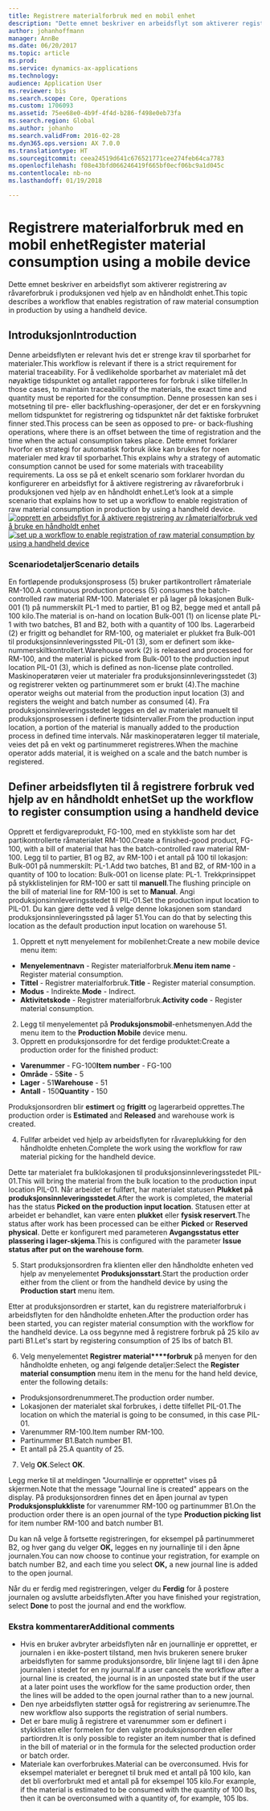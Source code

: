 ```yaml
---
title: Registrere materialforbruk med en mobil enhet
description: "Dette emnet beskriver en arbeidsflyt som aktiverer registrering av råvareforbruk i produksjonen ved hjelp av en håndholdt enhet."
author: johanhoffmann
manager: AnnBe
ms.date: 06/20/2017
ms.topic: article
ms.prod: 
ms.service: dynamics-ax-applications
ms.technology: 
audience: Application User
ms.reviewer: bis
ms.search.scope: Core, Operations
ms.custom: 1706093
ms.assetid: 75ee68e0-4b9f-4f4d-b286-f498e0eb73fa
ms.search.region: Global
ms.author: johanho
ms.search.validFrom: 2016-02-28
ms.dyn365.ops.version: AX 7.0.0
ms.translationtype: HT
ms.sourcegitcommit: ceea24519d641c676521771cee274feb64ca7783
ms.openlocfilehash: f08e43bfd066246419f665bf0ecf06bc9a1d045c
ms.contentlocale: nb-no
ms.lasthandoff: 01/19/2018

---
```


# <a name="register-material-consumption-using-a-mobile-device"></a><span data-ttu-id="dee24-103">Registrere materialforbruk med en mobil enhet</span><span class="sxs-lookup"><span data-stu-id="dee24-103">Register material consumption using a mobile device</span></span>
<span data-ttu-id="dee24-104">Dette emnet beskriver en arbeidsflyt som aktiverer registrering av råvareforbruk i produksjonen ved hjelp av en håndholdt enhet.</span><span class="sxs-lookup"><span data-stu-id="dee24-104">This topic describes a workflow that enables registration of raw material consumption in production by using a handheld device.</span></span>

<a name="introduction"></a><span data-ttu-id="dee24-105">Introduksjon</span><span class="sxs-lookup"><span data-stu-id="dee24-105">Introduction</span></span>
------------

<span data-ttu-id="dee24-106">Denne arbeidsflyten er relevant hvis det er strenge krav til sporbarhet for materialer.</span><span class="sxs-lookup"><span data-stu-id="dee24-106">This workflow is relevant if there is a strict requirement for material traceability.</span></span> <span data-ttu-id="dee24-107">For å vedlikeholde sporbarhet av materialet må det nøyaktige tidspunktet og antallet rapporteres for forbruk i slike tilfeller.</span><span class="sxs-lookup"><span data-stu-id="dee24-107">In those cases, to maintain traceability of the materials, the exact time and quantity must be reported for the consumption.</span></span> <span data-ttu-id="dee24-108">Denne prosessen kan ses i motsetning til pre- eller backflushing-operasjoner, der det er en forskyvning mellom tidspunktet for registrering og tidspunktet når det faktiske forbruket finner sted.</span><span class="sxs-lookup"><span data-stu-id="dee24-108">This process can be seen as opposed to pre- or back-flushing operations, where there is an offset between the time of registration and the time when the actual consumption takes place.</span></span> <span data-ttu-id="dee24-109">Dette emnet forklarer hvorfor en strategi for automatisk forbruk ikke kan brukes for noen materialer med krav til sporbarhet.</span><span class="sxs-lookup"><span data-stu-id="dee24-109">This explains why a strategy of automatic consumption cannot be used for some materials with traceability requirements.</span></span> <span data-ttu-id="dee24-110">La oss se på et enkelt scenario som forklarer hvordan du konfigurerer en arbeidsflyt for å aktivere registrering av råvareforbruk i produksjonen ved hjelp av en håndholdt enhet.</span><span class="sxs-lookup"><span data-stu-id="dee24-110">Let’s look at a simple scenario that explains how to set up a workflow to enable registration of raw material consumption in production by using a handheld device.</span></span> <span data-ttu-id="dee24-111">[![opprett en arbeidsflyt for å aktivere registrering av råmaterialforbruk ved å bruke en håndholdt enhet](./media/scenario3.png)](./media/scenario3.png)</span><span class="sxs-lookup"><span data-stu-id="dee24-111">[![set up a workflow to enable registration of raw material consumption by using a handheld device](./media/scenario3.png)](./media/scenario3.png)</span></span>

### <a name="scenario-details"></a><span data-ttu-id="dee24-112">Scenariodetaljer</span><span class="sxs-lookup"><span data-stu-id="dee24-112">Scenario details</span></span>

<span data-ttu-id="dee24-113">En fortløpende produksjonsprosess (5) bruker partikontrollert råmateriale RM-100.</span><span class="sxs-lookup"><span data-stu-id="dee24-113">A continuous production process (5) consumes the batch-controlled raw material RM-100.</span></span> <span data-ttu-id="dee24-114">Materialet er på lager på lokasjonen Bulk-001 (1) på nummerskilt PL-1 med to partier, B1 og B2, begge med et antall på 100 kilo.</span><span class="sxs-lookup"><span data-stu-id="dee24-114">The material is on-hand on location Bulk-001 (1) on license plate PL-1 with two batches, B1 and B2, both with a quantity of 100 lbs.</span></span> <span data-ttu-id="dee24-115">Lagerarbeid (2) er frigitt og behandlet for RM-100, og materialet er plukket fra Bulk-001 til produksjonsinnleveringssted PIL-01 (3), som er definert som ikke-nummerskiltkontrollert.</span><span class="sxs-lookup"><span data-stu-id="dee24-115">Warehouse work (2) is released and processed for RM-100, and the material is picked from Bulk-001 to the production input location PIL-01 (3), which is defined as non-license plate controlled.</span></span> <span data-ttu-id="dee24-116">Maskinoperatøren veier ut materialer fra produksjonsinnleveringsstedet (3) og registrerer vekten og partinummeret som er brukt (4).</span><span class="sxs-lookup"><span data-stu-id="dee24-116">The machine operator weighs out material from the production input location (3) and registers the weight and batch number as consumed (4).</span></span> <span data-ttu-id="dee24-117">Fra produksjonsinnleveringsstedet legges en del av materialet manuelt til produksjonsprosessen i definerte tidsintervaller.</span><span class="sxs-lookup"><span data-stu-id="dee24-117">From the production input location, a portion of the material is manually added to the production process in defined time intervals.</span></span> <span data-ttu-id="dee24-118">Når maskinoperatøren legger til materiale, veies det på en vekt og partinummeret registreres.</span><span class="sxs-lookup"><span data-stu-id="dee24-118">When the machine operator adds material, it is weighed on a scale and the batch number is registered.</span></span>

## <a name="set-up-the-workflow-to-register-consumption-using-a-handheld-device"></a><span data-ttu-id="dee24-119">Definer arbeidsflyten til å registrere forbruk ved hjelp av en håndholdt enhet</span><span class="sxs-lookup"><span data-stu-id="dee24-119">Set up the workflow to register consumption using a handheld device</span></span>
<span data-ttu-id="dee24-120">Opprett et ferdigvareprodukt, FG-100, med en stykkliste som har det partikontrollerte råmaterialet RM-100.</span><span class="sxs-lookup"><span data-stu-id="dee24-120">Create a finished-good product, FG-100, with a bill of material that has the batch-controlled raw material RM-100.</span></span> <span data-ttu-id="dee24-121">Legg til to partier, B1 og B2, av RM-100 i et antall på 100 til lokasjon: Bulk-001 på nummerskilt: PL-1.</span><span class="sxs-lookup"><span data-stu-id="dee24-121">Add two batches, B1 and B2, of RM-100 in a quantity of 100 to location: Bulk-001 on license plate: PL-1.</span></span> <span data-ttu-id="dee24-122">Trekkprinsippet på stykklistelinjen for RM-100 er satt til **manuell**.</span><span class="sxs-lookup"><span data-stu-id="dee24-122">The flushing principle on the bill of material line for RM-100 is set to **Manual**.</span></span> <span data-ttu-id="dee24-123">Angi produksjonsinnleveringsstedet til PIL-01.</span><span class="sxs-lookup"><span data-stu-id="dee24-123">Set  the production input location to PIL-01.</span></span> <span data-ttu-id="dee24-124">Du kan gjøre dette ved å velge denne lokasjonen som standard produksjonsinnleveringssted på lager 51.</span><span class="sxs-lookup"><span data-stu-id="dee24-124">You can do that by selecting this location as the default production input location on warehouse 51.</span></span>

1.  <span data-ttu-id="dee24-125">Opprett et nytt menyelement for mobilenhet:</span><span class="sxs-lookup"><span data-stu-id="dee24-125">Create a new mobile device menu item:</span></span> 

-    <span data-ttu-id="dee24-126">**Menyelementnavn** - Register materialforbruk.</span><span class="sxs-lookup"><span data-stu-id="dee24-126">**Menu item name** - Register material consumption.</span></span> 
-    <span data-ttu-id="dee24-127">**Tittel** - Registrer materialforbruk.</span><span class="sxs-lookup"><span data-stu-id="dee24-127">**Title** - Register material consumption.</span></span> 
-    <span data-ttu-id="dee24-128">**Modus** - Indirekte.</span><span class="sxs-lookup"><span data-stu-id="dee24-128">**Mode** - Indirect.</span></span> 
-    <span data-ttu-id="dee24-129">**Aktivitetskode** - Registrer materialforbruk.</span><span class="sxs-lookup"><span data-stu-id="dee24-129">**Activity code** - Register material consumption.</span></span>

2.  <span data-ttu-id="dee24-130">Legg til menyelementet på **Produksjonsmobil**-enhetsmenyen.</span><span class="sxs-lookup"><span data-stu-id="dee24-130">Add the menu item to the **Production Mobile** device menu.</span></span>
3.  <span data-ttu-id="dee24-131">Opprett en produksjonsordre for det ferdige produktet:</span><span class="sxs-lookup"><span data-stu-id="dee24-131">Create a production order for the finished product:</span></span> 

-    <span data-ttu-id="dee24-132">**Varenummer** - FG-100</span><span class="sxs-lookup"><span data-stu-id="dee24-132">**Item number** - FG-100</span></span> 
-    <span data-ttu-id="dee24-133">**Område** - 5</span><span class="sxs-lookup"><span data-stu-id="dee24-133">**Site** - 5</span></span> 
-    <span data-ttu-id="dee24-134">**Lager** - 51</span><span class="sxs-lookup"><span data-stu-id="dee24-134">**Warehouse** - 51</span></span> 
-    <span data-ttu-id="dee24-135">**Antall** - 150</span><span class="sxs-lookup"><span data-stu-id="dee24-135">**Quantity** - 150</span></span>

<span data-ttu-id="dee24-136">Produksjonsordren blir **estimert** og **frigitt** og lagerarbeid opprettes.</span><span class="sxs-lookup"><span data-stu-id="dee24-136">The production order is **Estimated** and **Released** and warehouse work is created.</span></span>

4.  <span data-ttu-id="dee24-137">Fullfør arbeidet ved hjelp av arbeidsflyten for råvareplukking for den håndholdte enheten.</span><span class="sxs-lookup"><span data-stu-id="dee24-137">Complete the work using the workflow for raw material picking for the handheld device.</span></span>

<span data-ttu-id="dee24-138">Dette tar materialet fra bulklokasjonen til produksjonsinnleveringsstedet PIL-01.</span><span class="sxs-lookup"><span data-stu-id="dee24-138">This will bring the material from the bulk location to the production input location PIL-01.</span></span> <span data-ttu-id="dee24-139">Når arbeidet er fullført, har materialet statusen **Plukket på produksjonsinnleveringsstedet**.</span><span class="sxs-lookup"><span data-stu-id="dee24-139">After the work is completed, the material has the status **Picked on the production input location**.</span></span> <span data-ttu-id="dee24-140">Statusen etter at arbeidet er behandlet, kan være enten **plukket** eller **fysisk reservert**.</span><span class="sxs-lookup"><span data-stu-id="dee24-140">The status after work has been processed can be either **Picked** or **Reserved physical**.</span></span> <span data-ttu-id="dee24-141">Dette er konfigurert med parameteren **Avgangsstatus etter plassering i lager-skjema**.</span><span class="sxs-lookup"><span data-stu-id="dee24-141">This is configured with the parameter **Issue status after put on the warehouse form**.</span></span>

5.  <span data-ttu-id="dee24-142">Start produksjonsordren fra klienten eller den håndholdte enheten ved hjelp av menyelementet **Produksjonsstart**.</span><span class="sxs-lookup"><span data-stu-id="dee24-142">Start the production order either from the client or from the handheld device by using the **Production start** menu item.</span></span>

<span data-ttu-id="dee24-143">Etter at produksjonsordren er startet, kan du registrere materialforbruk i arbeidsflyten for den håndholdte enheten.</span><span class="sxs-lookup"><span data-stu-id="dee24-143">After the production order has been started, you can register material consumption with the workflow for the handheld device.</span></span> <span data-ttu-id="dee24-144">La oss begynne med å registrere forbruk på 25 kilo av parti B1.</span><span class="sxs-lookup"><span data-stu-id="dee24-144">Let's start by registering consumption of 25 lbs of batch B1.</span></span>

6.  <span data-ttu-id="dee24-145">Velg menyelementet **Registrer material****forbruk** på menyen for den håndholdte enheten, og angi følgende detaljer:</span><span class="sxs-lookup"><span data-stu-id="dee24-145">Select the **Register material** **consumption** menu item in the menu for the hand held device, enter the following details:</span></span> 

-    <span data-ttu-id="dee24-146">Produksjonsordrenummeret.</span><span class="sxs-lookup"><span data-stu-id="dee24-146">The production order number.</span></span> 
-    <span data-ttu-id="dee24-147">Lokasjonen der materialet skal forbrukes, i dette tilfellet PIL-01.</span><span class="sxs-lookup"><span data-stu-id="dee24-147">The location on which the material is going to be consumed, in this case PIL-01.</span></span> 
-    <span data-ttu-id="dee24-148">Varenummer RM-100.</span><span class="sxs-lookup"><span data-stu-id="dee24-148">Item number RM-100.</span></span> 
-    <span data-ttu-id="dee24-149">Partinummer B1.</span><span class="sxs-lookup"><span data-stu-id="dee24-149">Batch number B1.</span></span> 
-    <span data-ttu-id="dee24-150">Et antall på 25.</span><span class="sxs-lookup"><span data-stu-id="dee24-150">A quantity of 25.</span></span>

7.  <span data-ttu-id="dee24-151">Velg **OK**.</span><span class="sxs-lookup"><span data-stu-id="dee24-151">Select **OK**.</span></span>

<span data-ttu-id="dee24-152">Legg merke til at meldingen "Journallinje er opprettet" vises på skjermen.</span><span class="sxs-lookup"><span data-stu-id="dee24-152">Note that the message "Journal line is created" appears on the display.</span></span> <span data-ttu-id="dee24-153">På produksjonsordren finnes det en åpen journal av typen **Produksjonsplukkliste** for varenummer RM-100 og partinummer B1.</span><span class="sxs-lookup"><span data-stu-id="dee24-153">On the production order there is an open journal of the type **Production picking list** for item number RM-100 and batch number B1.</span></span> 

<span data-ttu-id="dee24-154">Du kan nå velge å fortsette registreringen, for eksempel på partinummeret B2, og hver gang du velger **OK,** legges en ny journallinje til i den åpne journalen.</span><span class="sxs-lookup"><span data-stu-id="dee24-154">You can now choose to continue your registration, for example on batch number B2, and each time you select **OK,** a new journal line is added to the open journal.</span></span> 

<span data-ttu-id="dee24-155">Når du er ferdig med registreringen, velger du **Ferdig** for å postere journalen og avslutte arbeidsflyten.</span><span class="sxs-lookup"><span data-stu-id="dee24-155">After you have finished your registration, select **Done** to post the journal and end the workflow.</span></span>

### <a name="additional-comments"></a><span data-ttu-id="dee24-156">Ekstra kommentarer</span><span class="sxs-lookup"><span data-stu-id="dee24-156">Additional comments</span></span> 

-   <span data-ttu-id="dee24-157">Hvis en bruker avbryter arbeidsflyten når en journallinje er opprettet, er journalen i en ikke-postert tilstand, men hvis brukeren senere bruker arbeidsflyten for samme produksjonsordre, blir linjene lagt til i den åpne journalen i stedet for en ny journal.</span><span class="sxs-lookup"><span data-stu-id="dee24-157">If a user cancels the workflow after a journal line is created, the journal is in an unposted state but if the user at a later point uses the workflow for the same production order, then the lines will be added to the open journal rather than to a new journal.</span></span>
-   <span data-ttu-id="dee24-158">Den nye arbeidsflyten støtter også for registrering av serienumre.</span><span class="sxs-lookup"><span data-stu-id="dee24-158">The new workflow also supports the registration of serial numbers.</span></span>
-   <span data-ttu-id="dee24-159">Det er bare mulig å registrere et varenummer som er definert i stykklisten eller formelen for den valgte produksjonsordren eller partiordren.</span><span class="sxs-lookup"><span data-stu-id="dee24-159">It is only possible to register an item number that is defined in the bill of material or in the formula for the selected production order or batch order.</span></span>
-   <span data-ttu-id="dee24-160">Materiale kan overforbrukes.</span><span class="sxs-lookup"><span data-stu-id="dee24-160">Material can be overconsumed.</span></span> <span data-ttu-id="dee24-161">Hvis for eksempel materialet er beregnet til bruk med et antall på 100 kilo, kan det bli overforbrukt med et antall på for eksempel 105 kilo.</span><span class="sxs-lookup"><span data-stu-id="dee24-161">For example, if the material is estimated to be consumed with the quantity of 100 lbs, then it can be overconsumed with a quantity of, for example, 105 lbs.</span></span>



